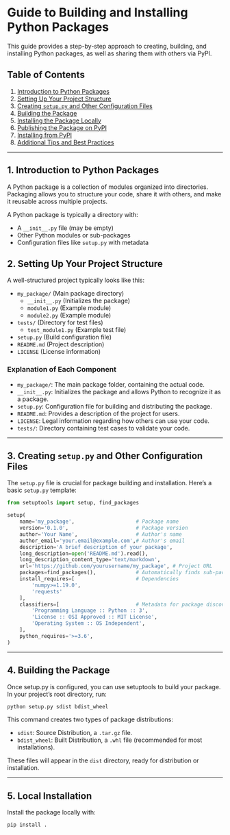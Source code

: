 # Guide to Building and Installing Python Packages

This guide provides a step-by-step approach to creating, building, and installing Python packages, as well as sharing them with others via PyPI.

## Table of Contents
1. [Introduction to Python Packages](#introduction-to-python-packages)
2. [Setting Up Your Project Structure](#setting-up-your-project-structure)
3. [Creating `setup.py` and Other Configuration Files](#creating-setup-py-and-other-configuration-files)
4. [Building the Package](#building-the-package)
5. [Installing the Package Locally](#installing-the-package-locally)
6. [Publishing the Package on PyPI](#publishing-the-package-on-pypi)
7. [Installing from PyPI](#installing-from-pypi)
8. [Additional Tips and Best Practices](#additional-tips-and-best-practices)

---

## 1. Introduction to Python Packages

A Python package is a collection of modules organized into directories. Packaging allows you to structure your code, share it with others, and make it reusable across multiple projects.

A Python package is typically a directory with:
- A `__init__.py` file (may be empty)
- Other Python modules or sub-packages
- Configuration files like `setup.py` with metadata


## 2. Setting Up Your Project Structure

A well-structured project typically looks like this:

- `my_package/` (Main package directory)
  - `__init__.py` (Initializes the package)
  - `module1.py` (Example module)
  - `module2.py` (Example module)
- `tests/` (Directory for test files)
  - `test_module1.py` (Example test file)
- `setup.py` (Build configuration file)
- `README.md` (Project description)
- `LICENSE` (License information)

### Explanation of Each Component
- `my_package/`: The main package folder, containing the actual code.
- `__init__.py`: Initializes the package and allows Python to recognize it as a package.
- `setup.py`: Configuration file for building and distributing the package.
- `README.md`: Provides a description of the project for users.
- `LICENSE`: Legal information regarding how others can use your code.
- `tests/`: Directory containing test cases to validate your code.

-----
## 3. Creating `setup.py` and Other Configuration Files

The `setup.py` file is crucial for package building and installation. Here’s a basic `setup.py` template:

```python
from setuptools import setup, find_packages

setup(
    name='my_package',                    # Package name
    version='0.1.0',                      # Package version
    author='Your Name',                   # Author's name
    author_email='your.email@example.com',# Author's email
    description='A brief description of your package', 
    long_description=open('README.md').read(), 
    long_description_content_type='text/markdown',
    url='https://github.com/yourusername/my_package', # Project URL
    packages=find_packages(),             # Automatically finds sub-packages
    install_requires=[                    # Dependencies
        'numpy>=1.19.0',
        'requests'
    ],
    classifiers=[                         # Metadata for package discovery
        'Programming Language :: Python :: 3',
        'License :: OSI Approved :: MIT License',
        'Operating System :: OS Independent',
    ],
    python_requires='>=3.6',
)
```

-----
## 4. Building the Package

Once setup.py is configured, you can use setuptools to build your package. In your project’s root directory, run:

```python
python setup.py sdist bdist_wheel
```
This command creates two types of package distributions:

- `sdist`: Source Distribution, a `.tar.gz` file.
- `bdist_wheel`: Built Distribution, a `.whl` file (recommended for most installations).

These files will appear in the `dist` directory, ready for distribution or installation.


-----
## 5. Local Installation

Install the package locally with:

```python
pip install .
```






